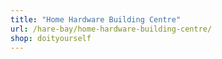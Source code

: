 ```yaml
---
title: "Home Hardware Building Centre"
url: /hare-bay/home-hardware-building-centre/
shop: doityourself
---
```

